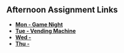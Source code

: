 ## Afternoon Assignment Links

* **[Mon - Game Night](https://github.com/jaredrcarlson/gamenight)**
* **[Tue - Vending Machine](https://github.com/jaredrcarlson/vendr)**
* **[Wed - ]()**
* **[Thu - ]()**
